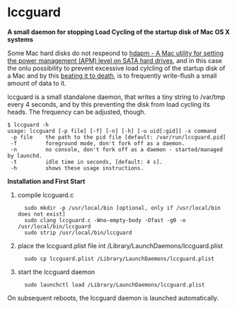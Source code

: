 # lccguard
**A small daemon for stopping Load Cycling of the startup disk of Mac OS X systems**

Some Mac hard disks do not respeond to [hdapm - A Mac utility for setting the power management (APM) level on SATA hard drives](http://mckinlay.net.nz/hdapm/),
and in this case the onlu possibility to prevent excessive load cylcling of the startup disk of a Mac and by this [beating it
to death](http://www.kg4cyx.net/mac-os-x-is-beating-your-hard-drives-to-death-heres-the-fix/), is to frequently write-flush
a small amount of data to it.

lccguard is a small standalone daemon, that writes a tiny string to /var/tmp every 4 seconds, and by this preventing the disk
from load cycling its heads. The frequency can be adjusted, though.

    $ lccguard -h
    usage: lccguard [-p file] [-f] [-n] [-h] [-u uid[:gid]] -x command
     -p file    the path to the pid file [default: /var/run/lccguard.pid]
     -f         foreground mode, don't fork off as a daemon.
     -n         no console, don't fork off as a daemon - started/managed by launchd.
     -t         idle time in seconds, [default: 4 s].
     -h         shows these usage instructions.


**Installation and First Start**

1. compile lccguard.c

         sudo mkdir -p /usr/local/bin [optional, only if /usr/local/bin does not exist]
         sudo clang lccguard.c -Wno-empty-body -Ofast -g0 -o /usr/local/bin/lccguard
         sudo strip /usr/local/bin/lccguard
   
2. place the lccguard.plist file int /Library/LaunchDaemons/lccguard.plist

         sudo cp lccguard.plist /Library/LaunchDaemons/lccguard.plist

3. start the lccguard daemon

         sudo launchctl load /Library/LaunchDaemons/lccguard.plist


On subsequent reboots, the lccguard daemon is launched automatically.
